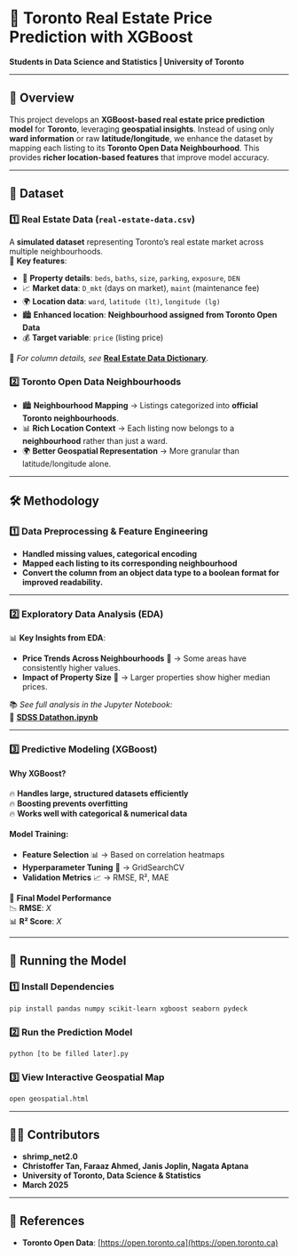 # 🏡 Toronto Real Estate Price Prediction with XGBoost
**Students in Data Science and Statistics | University of Toronto**

---

## 📌 Overview
This project develops an **XGBoost-based real estate price prediction model** for **Toronto**, leveraging **geospatial insights**. Instead of using only **ward information** or raw **latitude/longitude**, we enhance the dataset by mapping each listing to its **Toronto Open Data Neighbourhood**. This provides **richer location-based features** that improve model accuracy.

---

## 📂 Dataset
### **1️⃣ Real Estate Data (`real-estate-data.csv`)**
A **simulated dataset** representing Toronto’s real estate market across multiple neighbourhoods.  
📌 **Key features**:
- 🏡 **Property details**: `beds`, `baths`, `size`, `parking`, `exposure`, `DEN`
- 📈 **Market data**: `D_mkt` (days on market), `maint` (maintenance fee)
- 🌍 **Location data**: `ward`, `latitude (lt)`, `longitude (lg)`
- 🏙 **Enhanced location**: **Neighbourhood assigned from Toronto Open Data**
- 💰 **Target variable**: `price` (listing price)

📖 *For column details, see* **[Real Estate Data Dictionary](Real%20Estate%20Data%20Dictionary.pdf)**.

### **2️⃣ Toronto Open Data Neighbourhoods**
- 🏙 **Neighbourhood Mapping** → Listings categorized into **official Toronto neighbourhoods**.
- 📊 **Rich Location Context** → Each listing now belongs to a **neighbourhood** rather than just a ward.
- 🌍 **Better Geospatial Representation** → More granular than latitude/longitude alone.

---

## 🛠 Methodology
### **1️⃣ Data Preprocessing & Feature Engineering**
- **Handled missing values, categorical encoding**  
- **Mapped each listing to its corresponding neighbourhood**
- **Convert the column from an object data type to a boolean format for improved readability.**

---

### **2️⃣ Exploratory Data Analysis (EDA)**
📊 **Key Insights from EDA**:
- **Price Trends Across Neighbourhoods** 🏡 → Some areas have consistently higher values.
- **Impact of Property Size** 📍 → Larger properties show higher median prices.

📚 *See full analysis in the Jupyter Notebook:*  
📂 **[SDSS Datathon.ipynb](SDSS%20Datathon.ipynb)**

---

### **3️⃣ Predictive Modeling (XGBoost)**
#### **Why XGBoost?**
🔥 **Handles large, structured datasets efficiently**  
🔥 **Boosting prevents overfitting**  
🔥 **Works well with categorical & numerical data**  

#### **Model Training:**
- **Feature Selection** 📊 → Based on correlation heatmaps  
- **Hyperparameter Tuning** 🔧 → GridSearchCV  
- **Validation Metrics** 📈 → RMSE, R², MAE  

💪 **Final Model Performance**  
📉 **RMSE**: _X_  
📊 **R² Score**: _X_  

---

## 💚 Running the Model
### **1️⃣ Install Dependencies**
```bash
pip install pandas numpy scikit-learn xgboost seaborn pydeck
```
### **2️⃣ Run the Prediction Model**
```bash
python [to be filled later].py
```
### **3️⃣ View Interactive Geospatial Map**
```bash
open geospatial.html
```

---

## 👨‍💻 Contributors
- **shrimp_net2.0**
- **Christoffer Tan, Faraaz Ahmed, Janis Joplin, Nagata Aptana**
- **University of Toronto, Data Science & Statistics**
- **March 2025**

---

## 💎 References
- **Toronto Open Data**: [https://open.toronto.ca](https://open.toronto.ca)
